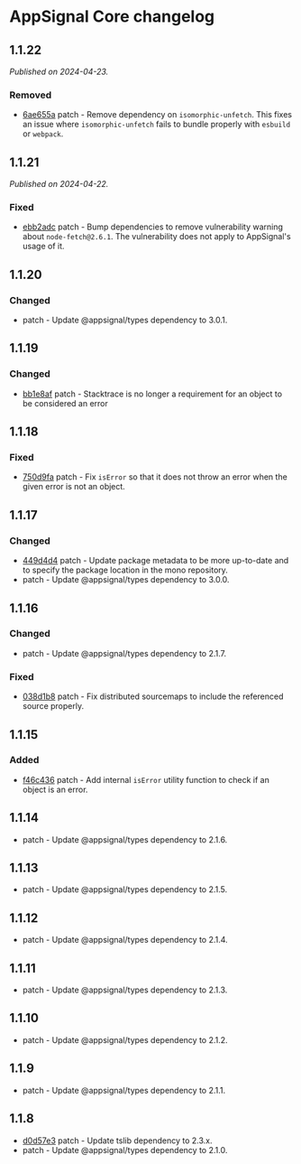 # AppSignal Core changelog

## 1.1.22

_Published on 2024-04-23._

### Removed

- [6ae655a](https://github.com/appsignal/appsignal-javascript/commit/6ae655af7ae04c75ce88893f7551a9c77420402a) patch - Remove dependency on `isomorphic-unfetch`. This fixes an issue where
  `isomorphic-unfetch` fails to bundle properly with `esbuild` or `webpack`.

## 1.1.21

_Published on 2024-04-22._

### Fixed

- [ebb2adc](https://github.com/appsignal/appsignal-javascript/commit/ebb2adc81aee26b192d4eaca89df823c190bab7e) patch - Bump dependencies to remove vulnerability warning about `node-fetch@2.6.1`. The vulnerability does not apply to AppSignal's usage of it.

## 1.1.20

### Changed

- patch - Update @appsignal/types dependency to 3.0.1.

## 1.1.19

### Changed

- [bb1e8af](https://github.com/appsignal/appsignal-javascript/commit/bb1e8aff2596b8c7b0ca4c0d71ada00a7bb0fd79) patch - Stacktrace is no longer a requirement for an object to be considered an error

## 1.1.18

### Fixed

- [750d9fa](https://github.com/appsignal/appsignal-javascript/commit/750d9fa118f8a166156fd16e1ff99bcc3d93977d) patch - Fix `isError` so that it does not throw an error when the given error is not an object.

## 1.1.17

### Changed

- [449d4d4](https://github.com/appsignal/appsignal-javascript/commit/449d4d40381e7e6c13076732a8b4e7f65f94d5db) patch - Update package metadata to be more up-to-date and to specify the package location in the mono repository.
- patch - Update @appsignal/types dependency to 3.0.0.

## 1.1.16

### Changed

- patch - Update @appsignal/types dependency to 2.1.7.

### Fixed

- [038d1b8](https://github.com/appsignal/appsignal-javascript/commit/038d1b8beb4042b2610ee3db1c6b3bdb3c9e881f) patch - Fix distributed sourcemaps to include the referenced source properly.

## 1.1.15

### Added

- [f46c436](https://github.com/appsignal/appsignal-javascript/commit/f46c4362efd7ca8e414c3cf56c3938ecb7a5b03e) patch - Add internal `isError` utility function to check if an object is an error.

## 1.1.14

- patch - Update @appsignal/types dependency to 2.1.6.

## 1.1.13

- patch - Update @appsignal/types dependency to 2.1.5.

## 1.1.12

- patch - Update @appsignal/types dependency to 2.1.4.

## 1.1.11

- patch - Update @appsignal/types dependency to 2.1.3.

## 1.1.10

- patch - Update @appsignal/types dependency to 2.1.2.

## 1.1.9

- patch - Update @appsignal/types dependency to 2.1.1.

## 1.1.8

- [d0d57e3](https://github.com/appsignal/appsignal-javascript/commit/d0d57e3b6cb559939fb40d3eb83760fdbc8bbad6) patch - Update tslib dependency to 2.3.x.
- patch - Update @appsignal/types dependency to 2.1.0.
